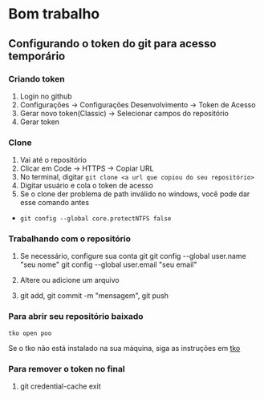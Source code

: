 # Bom trabalho

## Configurando o token do git para acesso temporário

### Criando token

1. Login no github
2. Configurações -> Configurações Desenvolvimento -> Token de Acesso
3. Gerar novo token(Classic) -> Selecionar campos do repositório
4. Gerar token

### Clone

1. Vai até o repositório
2. Clicar em Code -> HTTPS -> Copiar URL
3. No terminal, digitar `git clone <a url que copiou do seu repositório>`
4. Digitar usuário e cola o token de acesso
5. Se o clone der problema de path inválido no windows, você pode dar esse comando antes

- `git config --global core.protectNTFS false`

### Trabalhando com o repositório

1. Se necessário, configure sua conta git
git config --global user.name "seu nome"
git config --global user.email "seu email"

2. Altere ou adicione um arquivo
3. git add, git commit -m "mensagem", git push

### Para abrir seu repositório baixado

`tko open poo`

Se o tko não está instalado na sua máquina, siga as instruções em [tko](https://github.com/senapk/tko?tab=readme-ov-file#instala%C3%A7%C3%A3o)

### Para remover o token no final

1. git credential-cache exit
